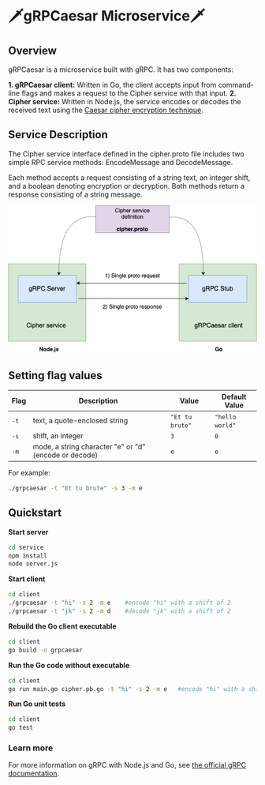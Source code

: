 # 🗡️gRPCaesar Microservice🗡️

## Overview

gRPCaesar is a microservice built with gRPC. It has two components:

**1. gRPCaesar client:** Written in Go, the client accepts input from command-line flags and makes a request to the Cipher service with that input.
**2. Cipher service:** Written in Node.js, the service encodes or decodes the received text using the [Caesar cipher encryption technique](https://en.wikipedia.org/wiki/Caesar_cipher).

## Service Description

The Cipher service interface defined in the cipher.proto file includes two simple RPC service methods: EncodeMessage and DecodeMessage. 

Each method accepts a request consisting of a string text, an integer shift, and a boolean denoting encryption or decryption. Both methods return a response consisting of a string message.

<img src="assets/gRPCaesar_diagram.png">

## Setting flag values

| Flag       | Description   | Value    | Default Value |
| ------------- |-------------|-------------|-------------|
| ```-t``` | text, a quote-enclosed string | ```"Et tu brute"```| ```"hello world"```
| ```-s``` | shift, an integer | ```3``` | ```0``` |
| ```-m``` | mode, a string character "e" or "d" (encode or decode) | ```e``` | ```e``` |


For example:
```bash
./grpcaesar -t "Et tu brute" -s 3 -m e
```

## Quickstart

**Start server**

```bash
cd service
npm install
node server.js
```

**Start client**

```bash
cd client
./grpcaesar -t "hi" -s 2 -m e    #encode "hi" with a shift of 2
./grpcaesar -t "jk" -s 2 -m d    #decode "jk" with a shift of 2
```

**Rebuild the Go client executable**

```bash
cd client
go build -o grpcaesar
```

**Run the Go code without executable**

```bash
cd client
go run main.go cipher.pb.go -t "hi" -s 2 -m e   #encode "hi" with a shift of 2
```

**Run Go unit tests**
```bash
cd client
go test
```

### Learn more

For more information on gRPC with Node.js and Go, see [the official gRPC documentation](https://grpc.io/docs/).

